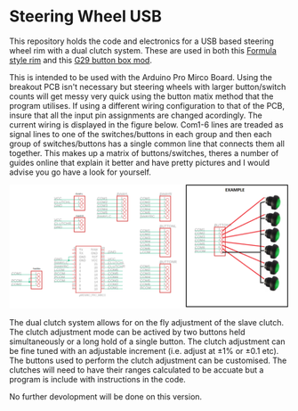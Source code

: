 # Steering Wheel USB

This repository holds the code and electronics for a USB based steering wheel rim with a dual clutch system. These are used in both this [Formula style rim](https://www.thingiverse.com/thing:4923454) and this [G29 button box mod](https://www.thingiverse.com/).

This is intended to be used with the Arduino Pro Mirco Board. Using the breakout PCB isn't necessary but steering wheels with larger button/switch counts will get messy very quick using the button matix method that the program utilises. If using a different wiring configuration to that of the PCB, insure that all the input pin assignments are changed acordingly. The current wiring is displayed in the figure below. Com1-6 lines are treaded as signal lines to one of the switches/buttons in each group and then each group of switches/buttons has a single common line that connects them all together. This makes up a matrix of buttons/switches, theres a number of guides online that explain it better and have pretty pictures and I would advise you go have a look for yourself. 

![Arduino pinout for electronics](https://github.com/Jellyitt/Steering_Wheel_USB/blob/main/Steering%20Wheel%20PCB/PinOutwithEG.png)

The dual clutch system allows for on the fly adjustment of the slave clutch. The clutch adjustment mode can be actived by two buttons held simultaneously or a long hold of a single button. The clutch adjustment can be fine tuned with an adjustable increment (i.e. adjust at ±1% or ±0.1 etc). The buttons used to perform the clutch adjustment can be customised. The clutches will need to have their ranges calculated to be accuate but a program is include with instructions in the code.   

No further devolopment will be done on this version.
